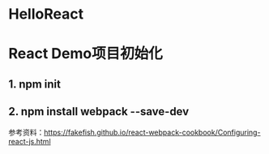 # HelloReact

# React Demo项目初始化
## 1. npm init
## 2. npm install webpack --save-dev

参考资料：https://fakefish.github.io/react-webpack-cookbook/Configuring-react-js.html